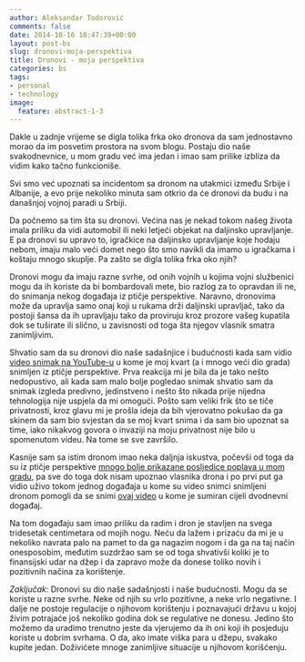 ```yaml
---
author: Aleksandar Todorović
comments: false
date: 2014-10-16 10:47:39+00:00
layout: post-bs
slug: dronovi-moja-perspektiva
title: Dronovi - moja perspektiva
categories: bs
tags:
- personal
- technology
image:
  feature: abstract-1-3
---
```


Dakle u zadnje vrijeme se digla tolika frka oko dronova da sam jednostavno morao da im posvetim prostora na svom blogu. Postaju dio naše svakodnevnice, u mom gradu već ima jedan i imao sam prilike izbliza da vidim kako tačno funkcioniše.

Svi smo već upoznati sa incidentom sa dronom na utakmici između Srbije i Albanije, a evo prije nekoliko minuta sam otkrio da će dronovi da budu i na današnjoj vojnoj paradi u Srbiji.

Da počnemo sa tim šta su dronovi. Većina nas je nekad tokom našeg života imala priliku da vidi automobil ili neki letjeći objekat na daljinsko upravljanje. E pa dronovi su upravo to, igračkice na daljinsko upravljanje koje hodaju nebom, imaju malo veći domet nego što smo navikli da imamo u igračkama i koštaju mnogo skuplje. Pa zašto se digla tolika frka oko njih?

Dronovi mogu da imaju razne svrhe, od onih vojnih u kojima vojni službenici mogu da ih koriste da bi bombardovali mete, bio razlog za to opravdan ili ne, do snimanja nekog događaja iz ptičje perspektive. Naravno, dronovima može da upravlja samo onaj koji u rukama drži daljinski upravljač, tako da postoji šansa da ih upravljaju tako da proviruju kroz prozore vašeg kupatila dok se tuširate ili slično,  u zavisnosti od toga šta njegov vlasnik smatra zanimljivim.

Shvatio sam da su dronovi dio naše sadašnjice i budućnosti kada sam vidio [video snimak na YouTube-u](https://www.youtube.com/watch?v=f4WGhr9V_dI) u kome je moj kvart (a i mnogo veći dio grada) snimljen iz ptičje perspektive. Prva reakcija mi je bila da je tako nešto nedopustivo, ali kada sam malo bolje pogledao snimak shvatio sam da snimak izgleda predivno, jedinstveno i nešto što nikada prije nijedna tehnologija nije uspjela da mi omogući. Pošto sam veliki frik što se tiče privatnosti, kroz glavu mi je prošla ideja da bih vjerovatno pokušao da ga skinem da sam bio svjestan da se moj kvart snima i da sam bio upoznat sa time, iako nikakvog govora o invaziji na moju privatnost nije bilo u spomenutom videu. Na tome se sve završilo.

Kasnije sam sa istim dronom imao neka daljnja iskustva, počevši od toga da su iz ptičje perspektive [mnogo bolje prikazane posljedice poplava u mom gradu](https://www.youtube.com/watch?v=_2e5HqrjJBA), pa sve do toga dok nisam upoznao vlasnika drona i po prvi put ga vidio uživo tokom jednog događaja u kome su video snimci snimljeni dronom pomogli da se snimi [ovaj video](http://vimeo.com/100238916) u kome je sumiran cijeli dvodnevni događaj.

Na tom događaju sam imao priliku da radim i dron je stavljen na svega tridesetak centimetara od mojih nogu. Neću da lažem i prizaću da mi je u nekoliko navrata palo na pamet to da ga nagazim nogom i da ga na taj način onesposobim, međutim suzdržao sam se od toga shvativši koliki je to finansijski udar na džep i da zapravo može da donese toliko novih i pozitivnih načina za korištenje.

_Zaključak_: Dronovi su dio naše sadašnjosti i naše budućnosti. Mogu da se koriste u razne svrhe. Neke od njih su vrlo pozitivne, a neke vrlo negativne. I dalje ne postoje regulacije o njihovom korištenju i poznavajući državu u kojoj živim potrajaće još nekoliko godina dok se regulative ne donesu. Jedino što možemo da uradimo trenutno jeste da vjerujemo da ih oni koji ih posjeduju koriste u dobrim svrhama. O da, ako imate viška para u džepu, svakako kupite jedan. Doživićete mnoge zanimljive situacije u njihovom korišćenju.
